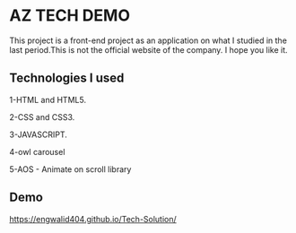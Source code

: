 
# AZ TECH DEMO

This project is a front-end project as an application on what I studied in the last period.This is not the official website of the company.
 I hope you like it.
 


## Technologies I used
1-HTML and HTML5.

2-CSS and CSS3.

3-JAVASCRIPT.

4-owl carousel 

5-AOS - Animate on scroll library


## Demo

https://engwalid404.github.io/Tech-Solution/
